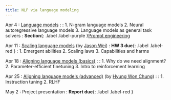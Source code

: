```yaml
---
title: NLP via language modeling 
---
```


Apr 4 
: [Language models](https://nyu-cs2590.github.io/course-material/spring2023/lecture/lec09/main.pdf)
  : 
: 1. N-gram language models 
  2. Neural autoregressive language models
  3. Language models as general task solvers
: **Section**{: .label .label-purple }[Prompt engineering](#)

Apr 11 
: [Scaling language models](#) (by [Jason Wei](https://www.jasonwei.net))
  : **HW 3 due**{: .label .label-red }
: 1. Emergent abilities 
  2. Scaling laws
  3. Capabilities and harms

Apr 18 
: [Aligning language models (basics)](#)
  : 
: 1. Why do we need alignment?
  2. Parameter-efficient finetuning
  3. Intro to reinforcement learning

Apr 25
: [Aligning language models (advanced)](#) (by [Hyung Won Chung](https://hwchung27.github.io))
  : 
: 1. Instruction tuning
  2. RLHF

May 2
: Project presentation
  : **Report due**{: .label .label-red }
